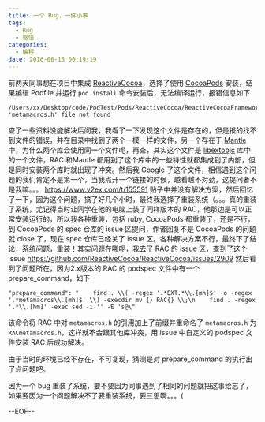 ```yaml
---
title: 一个 Bug，一件小事
tags:
  - Bug
  - 感悟
categories:
  - 编程
date: 2016-06-15 00:19:19
---
```


前两天同事想在项目中集成 [ReactiveCocoa](https://github.com/ReactiveCocoa/ReactiveCocoa)，选择了使用 [CocoaPods](https://cocoapods.org/) 安装，结果编辑 Podfile 并运行 `pod install` 命令安装后，无法编译运行，报错信息如下

```
/Users/xx/Desktop/code/PodTest/Pods/ReactiveCocoa/ReactiveCocoaFramework/ReactiveCocoa/RACTuple.h:10:9: 'metamacros.h' file not found
```

<!-- more -->

查了一些资料没能解决后问我，我看了一下发现这个文件是存在的，但是报的找不到文件的错误，并在目录中找到了两个一模一样的文件，另一个存在于 [Mantle](https://github.com/Mantle/Mantle) 中，为什么两个库会使用同一个文件呢，再查，其实这个文件是 [libextobjc](https://github.com/jspahrsummers/libextobjc) 库中的一个文件，RAC 和Mantle 都用到了这个库中的一些特性就都集成到了内部，但是同时安装两个库时就出现了冲突。然后我 Google 了这个文件，相信遇到这个问题的我们肯定不是第一个，当我点开一个链接的时候，越看越不对劲，这提问者不是我嘛。。。
https://www.v2ex.com/t/155591
贴子中并没有解决方案，然后回忆了一下，因为这个问题，搞了好几个小时，最终我选择了重装系统（。。。真的重装了系统，尤记得当时让同学在他的电脑上装了同样版本的 RAC，他那边是可以正常安装运行的，所以我各种重装，包括 ruby, CocoaPods 都重装了，还是不行，到 CocoaPods 的 spec 仓库的 issue 区提问，作者回复不是 CocoaPods 的问题就 close 了，现在 spec 仓库已经关了 issue 区。各种解决方案不行，最终下了结论，系统问题，重装！其实问题在哪呢，我去了 RAC 的 issue 区，查到了这个 issue
https://github.com/ReactiveCocoa/ReactiveCocoa/issues/2909
然后看到了问题所在，因为2.x版本的 RAC 的 podspec 文件中有一个 prepare_command，如下

```
"prepare_command": "    find . \\( -regex '.*EXT.*\\.[mh]$' -o -regex '.*metamacros\\.[mh]$' \\) -execdir mv {} RAC{} \\;\n    find . -regex '.*\\.[hm]' -exec sed -i '' -E 's@\"
```

该命令将 RAC 中对 `metamacros.h` 的引用加上了前缀并重命名了 `metamacros.h` 为 `RACmetamacros.h`，这样就不会跟其他库冲突，用 issue 中自定义的 podspec 文件安装 RAC 后成功解决。

由于当时的环境已经不存在，不可复现，猜测是对 prepare_command 的执行出了点问题吧。

因为一个 bug 重装了系统，要不要因为同事遇到了相同的问题就把这事给忘了，如果要因为一个问题解决不了要重装系统，要三思啊。。。(

--EOF--


